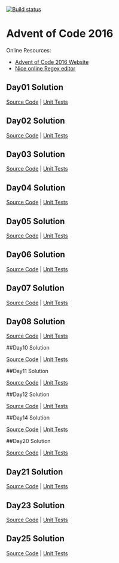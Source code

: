 [![Build status](https://ci.appveyor.com/api/projects/status/owqenrdfs8pd1hwe?svg=true)](https://ci.appveyor.com/project/Elgolfin/adventofcode-2016)

# Advent of Code 2016

Online Resources:
- [Advent of Code 2016 Website][l1]
- [Nice online Regex editor][regex101]

## Day01 Solution

[Source Code][Day01SC] | 
[Unit Tests][Day01UT]

## Day02 Solution

[Source Code][Day02SC] | 
[Unit Tests][Day02UT]

## Day03 Solution

[Source Code][Day03SC] | 
[Unit Tests][Day03UT]

## Day04 Solution

[Source Code][Day04SC] | 
[Unit Tests][Day04UT]

## Day05 Solution

[Source Code][Day05SC] | 
[Unit Tests][Day05UT]

## Day06 Solution

[Source Code][Day06SC] | 
[Unit Tests][Day06UT]

## Day07 Solution

[Source Code][Day07SC] | 
[Unit Tests][Day07UT]

## Day08 Solution

[Source Code][Day08SC] | 
[Unit Tests][Day08UT]

##Day10 Solution

[Source Code][Day10SC] | 
[Unit Tests][Day10UT]

##Day11 Solution

[Source Code][Day11SC] | 
[Unit Tests][Day11UT]

##Day12 Solution

[Source Code][Day12SC] | 
[Unit Tests][Day12UT]

##Day14 Solution

[Source Code][Day14SC] | 
[Unit Tests][Day14UT]

##Day20 Solution

[Source Code][Day20SC] | 
[Unit Tests][Day20UT]

## Day21 Solution

[Source Code][Day21SC] | 
[Unit Tests][Day21UT]

## Day23 Solution

[Source Code][Day23SC] | 
[Unit Tests][Day23UT]

## Day25 Solution

[Source Code][Day25SC] | 
[Unit Tests][Day25UT]


[l1]:http://adventofcode.com/
[l2]:https://msdn.microsoft.com/en-CA/library/bb383977.aspx
[regex101]:https://regex101.com/

[Day01SC]:https://github.com/Elgolfin/adventofcode-2016/blob/master/src/Problems/Day01.cs
[Day02SC]:https://github.com/Elgolfin/adventofcode-2016/blob/master/Day02.cs
[Day03SC]:https://github.com/Elgolfin/adventofcode-2016/blob/master/Day03.cs
[Day04SC]:https://github.com/Elgolfin/adventofcode-2016/blob/master/Day04.cs
[Day05SC]:https://github.com/Elgolfin/adventofcode-2016/blob/master/Day05.cs
[Day06SC]:https://github.com/Elgolfin/adventofcode-2016/blob/master/Day06.cs
[Day07SC]:https://github.com/Elgolfin/adventofcode-2016/blob/master/Day07.cs
[Day08SC]:https://github.com/Elgolfin/adventofcode-2016/blob/master/Day08.cs

[Day10SC]:https://github.com/Elgolfin/adventofcode-2016/blob/master/Day10.cs
[Day11SC]:https://github.com/Elgolfin/adventofcode-2016/blob/master/Day11.cs
[Day12SC]:https://github.com/Elgolfin/adventofcode-2016/blob/master/Day12.cs
[Day14SC]:https://github.com/Elgolfin/adventofcode-2016/blob/master/Day14.cs

[Day20SC]:https://github.com/Elgolfin/adventofcode-2016/blob/master/Day20.cs
[Day21SC]:https://github.com/Elgolfin/adventofcode-2016/blob/master/Day21.cs
[Day23SC]:https://github.com/Elgolfin/adventofcode-2016/blob/master/Day23.cs
[Day25SC]:https://github.com/Elgolfin/adventofcode-2016/blob/master/Day25.cs



[Day01UT]:https://github.com/Elgolfin/adventofcode-2016/blob/master/test/Day01UnitTests.cs
[Day02UT]:https://github.com/Elgolfin/adventofcode-2016/blob/master/AdventOfCode2015UnitTests/Day02_UnitTest.cs
[Day03UT]:https://github.com/Elgolfin/adventofcode-2016/blob/master/AdventOfCode2015UnitTests/Day03_UnitTest.cs
[Day04UT]:https://github.com/Elgolfin/adventofcode-2016/blob/master/AdventOfCode2015UnitTests/Day04_UnitTest.cs
[Day05UT]:https://github.com/Elgolfin/adventofcode-2016/blob/master/AdventOfCode2015UnitTests/Day05_UnitTest.cs
[Day06UT]:https://github.com/Elgolfin/adventofcode-2016/blob/master/AdventOfCode2015UnitTests/Day06_UnitTest.cs
[Day07UT]:https://github.com/Elgolfin/adventofcode-2016/blob/master/AdventOfCode2015UnitTests/Day07_UnitTest.cs
[Day08UT]:https://github.com/Elgolfin/adventofcode-2016/blob/master/AdventOfCode2015UnitTests/Day08_UnitTest.cs

[Day10UT]:https://github.com/Elgolfin/adventofcode-2016/blob/master/AdventOfCode2015UnitTests/Day10_UnitTest.cs
[Day11UT]:https://github.com/Elgolfin/adventofcode-2016/blob/master/AdventOfCode2015UnitTests/Day11_UnitTest.cs
[Day12UT]:https://github.com/Elgolfin/adventofcode-2016/blob/master/AdventOfCode2015UnitTests/Day12_UnitTest.cs
[Day14UT]:https://github.com/Elgolfin/adventofcode-2016/blob/master/AdventOfCode2015UnitTests/Day14_UnitTest.cs

[Day20UT]:https://github.com/Elgolfin/adventofcode-2016/blob/master/AdventOfCode2015UnitTests/Day20_UnitTest.cs
[Day21UT]:https://github.com/Elgolfin/adventofcode-2016/blob/master/AdventOfCode2015UnitTests/Day21_UnitTest.cs
[Day23UT]:https://github.com/Elgolfin/adventofcode-2016/blob/master/AdventOfCode2015UnitTests/Day23_UnitTest.cs
[Day25UT]:https://github.com/Elgolfin/adventofcode-2016/blob/master/AdventOfCode2015UnitTests/Day23_UnitTest.cs